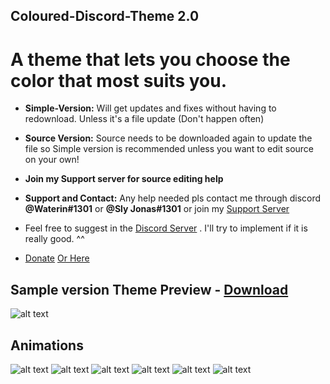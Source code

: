 ## Coloured-Discord-Theme 2.0

# A theme that lets you choose the color that most suits you.

* **Simple-Version:** Will get updates and fixes without having to redownload. Unless it's a file update (Don't happen often)

* **Source Version:** Source needs to be downloaded again to update the file so Simple version is recommended unless you want to edit source on your own!
* **Join my Support server for source editing help**

* **Support and Contact:** Any help needed pls contact me through discord **@Waterin#1301** or **@Sly Jonas#1301** or join my [Support Server](https://discord.gg/ADn3Mqd)

* Feel free to suggest in the [Discord Server](https://discord.gg/ADn3Mqd) . I'll try to implement if it is really good. ^^

* [Donate](https://www.patreon.com/Waterin) [Or Here](https://www.paypal.me/Waterin)

## Sample version Theme Preview - [Download](https://betterdiscord.net/ghdl?id=1885)
![alt text](https://imgur.com/jU2lhQW.jpg)

## Animations
![alt text](https://media.giphy.com/media/9JgeHpPeaNj2hYdL73/giphy.gif)
![alt text](https://media.giphy.com/media/xlCJ7wgD7lZN0IBOSn/giphy.gif)
![alt text](https://media.giphy.com/media/1zR9vbCbpuyZRXiRQE/giphy.gif)
![alt text](https://media.giphy.com/media/janiPXpnKZGvb28trY/giphy.gif)
![alt text](https://media.giphy.com/media/9ruW34cLnIGXWuMGYP/giphy.gif)
![alt text](https://imgur.com/LTFNb9P.gif)
